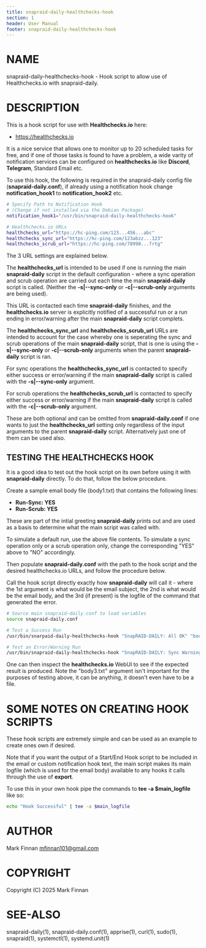 ```yaml
---
title: snapraid-daily-healthchecks-hook
section: 1
header: User Manual
footer: snapraid-daily-healthchecks-hook
---
```


# NAME

snapraid-daily-healthchecks-hook - Hook script to allow use of Healthchecks.io
with snapraid-daily.

# DESCRIPTION

This is a hook script for use with **Healthchecks.io** here:

* https://healthchecks.io

It is a nice service that allows one to monitor up to 20 scheduled tasks for free,
and if one of those tasks is found to have a problem, a wide varity of notification
services can be configured on **healthchecks.io** like **Discord**, **Telegram**,
Standard Email etc.

To use this hook, the following is required in the snapraid-daily config file
(**snapraid-daily.conf**), if already using a notification hook change
**notification_hook1** to **notification_hook2** etc.

```bash
# Specify Path to Notification Hook
# (Change if not installed via the Debian Package)
notification_hook1="/usr/bin/snapraid-daily-healthchecks-hook"

# Healthchecks.io URLs
healthchecks_url="https://hc-ping.com/123...456...abc"
healthchecks_sync_url="https://hc-ping.com/123abzz...123"
healthchecks_scrub_url="https://hc-ping.com/78990...frtg"
```

The 3 URL settings are explained below.

The **healthchecks_url** is intended to be used if one is running the main
**snapraid-daily** script in the default configuration - where a sync operation
and scrub operation are carried out each time the main **snapraid-daily** script
is called. (Neither the **-s|--sync-only** or **-c|--scrub-only** arguments are
being used).

This URL is contacted each time **snapraid-daily** finishes, and the **healthchecks.io**
server is explicitly notified of a successful run or a run ending in error/warning
after the main **snapraid-daily** script complets.

The **healthchecks_sync_url** and **healthchecks_scrub_url** URLs are intended to
account for the case whereby one is seperating the sync and scrub operations of the
main **snapraid-daily** script, that is one is using the **-s|--sync-only** or
**-c|--scrub-only** arguments when the parent **snapraid-daily** script is ran.

For sync operations the **healthchecks_sync_url** is contacted to specify
either success or error/warning if the main **snapraid-daily** script is called with
the **-s|--sync-only** argument.

For scrub operations the **healthchecks_scrub_url** is contacted to specify
either success or error/warning if the main **snapraid-daily** script is called with
the **-c|--scrub-only** argument.

These are both optional and can be omitted from **snapraid-daily.conf** if one wants
to just the **healthchecks_url** setting only regardless of the input arguments to the
parent **snapraid-daily** script. Alternatively just one of them can be used also.

## TESTING THE HEALTHCHECKS HOOK

It is a good idea to test out the hook script on its own before using it with
**snapraid-daily** directly. To do that, follow the below procedure.

Create a sample email body file (body1.txt) that contains the following lines:

* **Run-Sync: YES**   
* **Run-Scrub: YES**   

These are part of the intial greeting **snapraid-daily** prints out and are used
as a basis to determine what the main script was called with.

To simulate a default run, use the above file contents. To simulate a sync operation only or
a scrub operation only, change the corresponding "YES" above to "NO" accordingly.

Then populate **snapraid-daily.conf** with the path to the hook script and the
desired healthchecks.io URLs, and follow the procedure below.

Call the hook script directly exactly how **snapraid-daily** will call it - where
the 1st argument is what would be the email subject, the 2nd is what would be the
email body, and the 3rd (if present) is the logfile of the command that generated
the error.

```bash
# Source main snapraid-daily.conf to load variables
source snapraid-daily.conf

# Test a Success Run
/usr/bin/snarpaid-daily-healthchecks-hook "SnapRAID-DAILY: All OK" "body1.txt"

# Test an Error/Warning Run
/usr/bin/snapraid-daily-healthchecks-hook "SnapRAID-DAILY: Sync Warning(s)" "body1.txt" "body3.txt"
```

One can then inspect the **healthchecks.io** WebUI to see if the expected result is
produced. Note the "body3.txt" argument isn't important for the purposes of testing
above, it can be anything, it doesn't even have to be a file.

# SOME NOTES ON CREATING HOOK SCRIPTS

These hook scripts are extremely simple and can be used as an example to create
ones own if desired.

Note that if you want the output of a Start/End Hook script to be included in the email or
custom notification hook text, the main script makes its main logfile (which is used
for the email body) available to any hooks it calls through the use of **export**.

To use this in your own hook pipe the commands to **tee -a $main_logfile** like so:

```bash
echo "Hook Successful" | tee -a $main_logfile
```

# AUTHOR

Mark Finnan <mfinnan101@gmail.com>

# COPYRIGHT

Copyright (C) 2025 Mark Finnan

# SEE-ALSO

snapraid-daily(1), snapraid-daily.conf(1), apprise(1), curl(1), sudo(1), snapraid(1), systemctl(1), systemd.unit(1)


